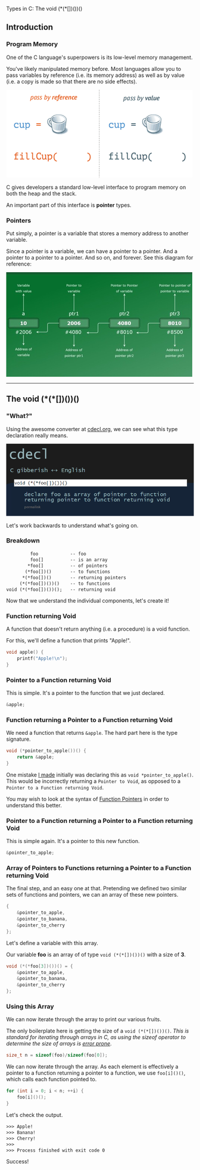Types in C: The void (\*(\*[])())()

## Introduction

### Program Memory

One of the C language's superpowers is its low-level memory management.

You've likely manipulated memory before. Most languages allow you to pass variables by reference (i.e. its memory address) as well as by value (i.e. a copy is made so that there are no side effects).

![Pass by Reference vs. Pass by Value Analogy](https://raw.githubusercontent.com/LloydTao/dev.to-posts/master/general/types-in-c/pass-by-reference-vs-pass-by-value.gif)

C gives developers a standard low-level interface to program memory on both the heap and the stack. 

An important part of this interface is **pointer** types. 

### Pointers

Put simply, a pointer is a variable that stores a memory address to another variable. 

Since a pointer is a variable, we can have a pointer to a pointer. And a pointer to a pointer to a pointer. And so on, and forever. See this diagram for reference:

![Pointer to a Pointer to a Pointer to a Variable](https://raw.githubusercontent.com/LloydTao/dev.to-posts/master/general/types-in-c/pointers-to-pointers.jpg)

---

## The void (\*(\*[])())()

### "What?"

Using the awesome converter at [cdecl.org](https://cdecl.org/?q=void+%28*%28*foo%5B%5D%29%28%29%29%28%29), we can see what this type declaration really means.

![Conversion with cdecl](https://raw.githubusercontent.com/LloydTao/dev.to-posts/master/general/types-in-c/cdecl.png)

Let's work backwards to understand what's going on.

### Breakdown
```
         foo            -- foo
         foo[]          -- is an array
        *foo[]          -- of pointers
       (*foo[])()       -- to functions
      *(*foo[])()       -- returning pointers
     (*(*foo[])())()    -- to functions
void (*(*foo[])())();   -- returning void
```

Now that we understand the individual components, let's create it!

### Function returning Void

A function that doesn't return anything (i.e. a procedure) is a void function.

For this, we'll define a function that prints "Apple!".

```c
void apple() {
    printf("Apple!\n");
}
```

### Pointer to a Function returning Void

This is simple. It's a pointer to the function that we just declared.

```c
&apple;
```

### Function returning a Pointer to a Function returning Void

We need a function that returns `&apple`. The hard part here is the type signature. 

```c
void (*pointer_to_apple())() {
    return &apple;
}
```

One mistake [I made](https://www.reddit.com/r/C_Programming/comments/gq171w/pointer_to_function_returning_void_vs_pointer_to/) initially was declaring this as `void *pointer_to_apple()`. This would be incorrectly returning a `Pointer to Void`, as opposed to a `Pointer to a Function returning Void`.

You may wish to look at the syntax of [Function Pointers](https://www.geeksforgeeks.org/function-pointer-in-c/) in order to understand this better.

### Pointer to a Function returning a Pointer to a Function returning Void

This is simple again. It's a pointer to this new function.

```c
&pointer_to_apple;
```

### Array of Pointers to Functions returning a Pointer to a Function returning Void

The final step, and an easy one at that. Pretending we defined two similar sets of functions and pointers, we can an array of these new pointers.

```c
{
    &pointer_to_apple,
    &pointer_to_banana,
    &pointer_to_cherry
};
```

Let's define a variable with this array. 

Our variable **foo** is an array of of type `void (*(*[])())()` with a size of **3**.
```c
void (*(*foo[3])())() = {
    &pointer_to_apple,
    &pointer_to_banana,
    &pointer_to_cherry
};
```

### Using this Array

We can now iterate through the array to print our various fruits.

The only boilerplate here is getting the size of a `void (*(*[])())()`. *This is standard for iterating through arrays in C, as using the sizeof operator to determine the size of arrays is [error prone](https://wiki.sei.cmu.edu/confluence/display/c/ARR01-C.+Do+not+apply+the+sizeof+operator+to+a+pointer+when+taking+the+size+of+an+array)*.

```c 
size_t n = sizeof(foo)/sizeof(foo[0]);
```

We can now iterate through the array. As each element is effectively a pointer to a function returning a pointer to a function, we use `foo[i]()()`, which calls each function pointed to.

```c
for (int i = 0; i < n; ++i) {
    foo[i]()();
}
```

Let's check the output.

```
>>> Apple!
>>> Banana!
>>> Cherry!
>>> 
>>> Process finished with exit code 0
```

Success!
